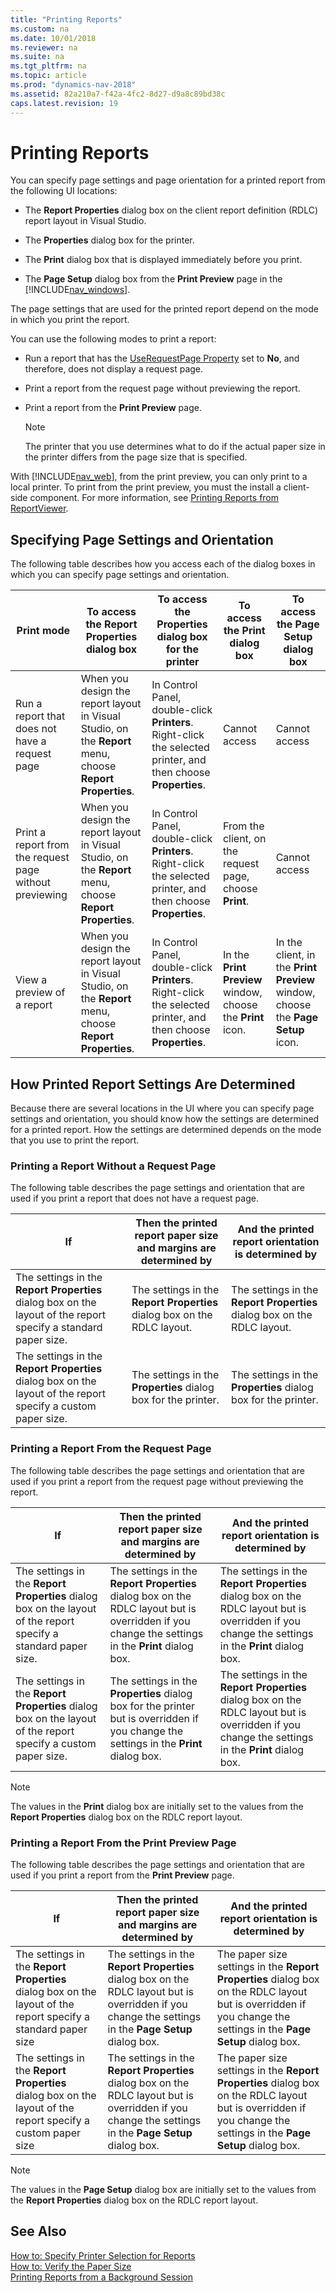 ```yaml
---
title: "Printing Reports"
ms.custom: na
ms.date: 10/01/2018
ms.reviewer: na
ms.suite: na
ms.tgt_pltfrm: na
ms.topic: article
ms.prod: "dynamics-nav-2018"
ms.assetid: 82a210a7-f42a-4fc2-8d27-d9a8c89bd38c
caps.latest.revision: 19
---
```

# Printing Reports
You can specify page settings and page orientation for a printed report from the following UI locations:  
  
-   The **Report Properties** dialog box on the client report definition \(RDLC\) report layout in Visual Studio.  
  
-   The **Properties** dialog box for the printer.  
  
-   The **Print** dialog box that is displayed immediately before you print.  
  
-   The **Page Setup** dialog box from the **Print Preview** page in the [!INCLUDE[nav_windows](includes/nav_windows_md.md)].  
  
 The page settings that are used for the printed report depend on the mode in which you print the report.  
  
 You can use the following modes to print a report:  
  
-   Run a report that has the [UseRequestPage Property](UseRequestPage-Property.md) set to **No**, and therefore, does not display a request page.  
  
-   Print a report from the request page without previewing the report.  
  
-   Print a report from the **Print Preview** page.  
  
    > [!NOTE]  
    >  The printer that you use determines what to do if the actual paper size in the printer differs from the page size that is specified.  
  
 With [!INCLUDE[nav_web](includes/nav_web_md.md)], from the print preview, you can only print to a local printer. To print from the print preview, you must the install a client-side component. For more information, see [Printing Reports from ReportViewer](https://go.microsoft.com/fwlink/?LinkId=225474).  
  
## Specifying Page Settings and Orientation  
 The following table describes how you access each of the dialog boxes in which you can specify page settings and orientation.  
  
|Print mode|To access the **Report Properties** dialog box|To access the **Properties** dialog box for the printer|To access the **Print** dialog box|To access the **Page Setup** dialog box|  
|----------------|----------------------------------------------------|-------------------------------------------------------------|----------------------------------------|---------------------------------------------|  
|Run a report that does not have a request page|When you design the report layout in Visual Studio, on the **Report** menu, choose **Report Properties**.|In Control Panel, double-click **Printers**. Right-click the selected printer, and then choose **Properties**.|Cannot access|Cannot access|  
|Print a report from the request page without previewing|When you design the report layout in Visual Studio, on the **Report** menu, choose **Report Properties**.|In Control Panel, double-click **Printers**. Right-click the selected printer, and then choose **Properties**.|From the client, on the request page, choose **Print**.|Cannot access|  
|View a preview of a report|When you design the report layout in Visual Studio, on the **Report** menu, choose **Report Properties**.|In Control Panel, double-click **Printers**. Right-click the selected printer, and then choose **Properties**.|In the **Print Preview** window, choose the **Print** icon.|In the client, in the **Print Preview** window, choose the **Page Setup** icon.|  
  
## How Printed Report Settings Are Determined  
 Because there are several locations in the UI where you can specify page settings and orientation, you should know how the settings are determined for a printed report. How the settings are determined depends on the mode that you use to print the report.  
  
### Printing a Report Without a Request Page  
 The following table describes the page settings and orientation that are used if you print a report that does not have a request page.  
  
|If|Then the printed report paper size and margins are determined by|And the printed report orientation is determined by|  
|--------|----------------------------------------------------------------------|---------------------------------------------------------|  
|The settings in the **Report Properties** dialog box on the layout of the report specify a standard paper size.|The settings in the **Report Properties** dialog box on the RDLC layout.|The settings in the **Report Properties** dialog box on the RDLC layout.|  
|The settings in the **Report Properties** dialog box on the layout of the report specify a custom paper size.|The settings in the **Properties** dialog box for the printer.|The settings in the **Properties** dialog box for the printer.|  
  
### Printing a Report From the Request Page  
 The following table describes the page settings and orientation that are used if you print a report from the request page without previewing the report.  
  
|If|Then the printed report paper size and margins are determined by|And the printed report orientation is determined by|  
|--------|----------------------------------------------------------------------|---------------------------------------------------------|  
|The settings in the **Report Properties** dialog box on the layout of the report specify a standard paper size.|The settings in the **Report Properties** dialog box on the RDLC layout but is overridden if you change the settings in the **Print** dialog box.|The settings in the **Report Properties** dialog box on the RDLC layout but is overridden if you change the settings in the **Print** dialog box.|  
|The settings in the **Report Properties** dialog box on the layout of the report specify a custom paper size.|The settings in the **Properties** dialog box for the printer but is overridden if you change the settings in the **Print** dialog box.|The settings in the **Report Properties** dialog box on the RDLC layout but is overridden if you change the settings in the **Print** dialog box.|  
  
> [!NOTE]  
>  The values in the **Print** dialog box are initially set to the values from the **Report Properties** dialog box on the RDLC report layout.  
  
### Printing a Report From the Print Preview Page  
 The following table describes the page settings and orientation that are used if you print a report from the **Print Preview** page.  
  
|If|Then the printed report paper size and margins are determined by|And the printed report orientation is determined by|  
|--------|----------------------------------------------------------------------|---------------------------------------------------------|  
|The settings in the **Report Properties** dialog box on the layout of the report specify a standard paper size|The settings in the **Report Properties** dialog box on the RDLC layout but is overridden if you change the settings in the **Page Setup** dialog box.|The paper size settings in the **Report Properties** dialog box on the RDLC layout but is overridden if you change the settings in the **Page Setup** dialog box.|  
|The settings in the **Report Properties** dialog box on the layout of the report specify a custom paper size|The settings in the **Report Properties** dialog box on the RDLC layout but is overridden if you change the settings in the **Page Setup** dialog box.|The paper size settings in the **Report Properties** dialog box on the RDLC layout but is overridden if you change the settings in the **Page Setup** dialog box.|  
  
> [!NOTE]  
>  The values in the **Page Setup** dialog box are initially set to the values from the **Report Properties** dialog box on the RDLC report layout.  
  
## See Also  
 [How to: Specify Printer Selection for Reports](How-to--Specify-Printer-Selection-for-Reports.md)   
 [How to: Verify the Paper Size](How-to--Verify-the-Paper-Size.md)   
 [Printing Reports from a Background Session](Printing-Reports-from-a-Background-Session.md)
